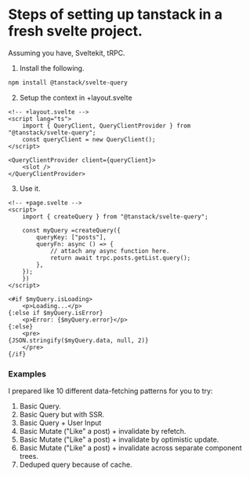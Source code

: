 # Steps of setting up tanstack in a fresh svelte project.

Assuming you have, Sveltekit, tRPC.

1. Install the following.

```sh
npm install @tanstack/svelte-query
```

2. Setup the context in +layout.svelte

```svelte
<!-- +layout.svelte -->
<script lang="ts">
    import { QueryClient, QueryClientProvider } from "@tanstack/svelte-query";
    const queryClient = new QueryClient();
</script>

<QueryClientProvider client={queryClient}>
    <slot />
</QueryClientProvider>
```

3. Use it.

```svelte
<!-- +page.svelte -->
<script>
    import { createQuery } from "@tanstack/svelte-query";

    const myQuery =createQuery({
        queryKey: ["posts"],
        queryFn: async () => {
            // attach any async function here.
            return await trpc.posts.getList.query();
        },
    });
    })
</script>

<#if $myQuery.isLoading>
    <p>Loading...</p>
{:else if $myQuery.isError}
    <p>Error: {$myQuery.error}</p>
{:else}
    <pre>
{JSON.stringify($myQuery.data, null, 2)}
    </pre>
{/if}
```

### Examples

I prepared like 10 different data-fetching patterns for you to try:

1. Basic Query.
2. Basic Query but with SSR.
3. Basic Query + User Input
4. Basic Mutate ("Like" a post) + invalidate by refetch.
5. Basic Mutate ("Like" a post) + invalidate by optimistic update.
6. Basic Mutate ("Like" a post) + invalidate across separate component trees.
7. Deduped query because of cache.
